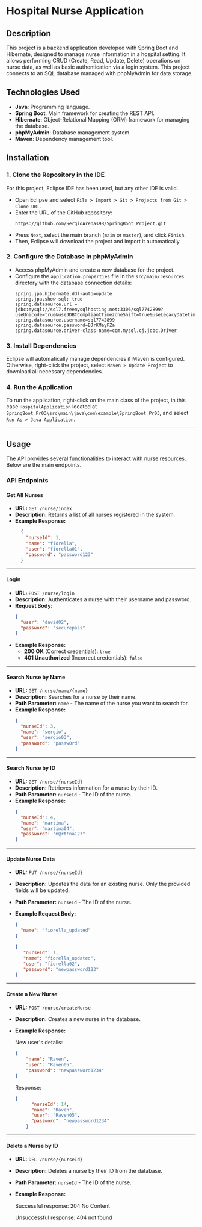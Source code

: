 # Hospital Nurse Application

## Description

This project is a backend application developed with Spring Boot and Hibernate, designed to manage nurse information in a hospital setting. It allows performing CRUD (Create, Read, Update, Delete) operations on nurse data, as well as basic authentication via a login system. This project connects to an SQL database managed with phpMyAdmin for data storage.

## Technologies Used
- **Java**: Programming language.
- **Spring Boot**: Main framework for creating the REST API.
- **Hibernate**: Object-Relational Mapping (ORM) framework for managing the database.
- **phpMyAdmin**: Database management system.
- **Maven**: Dependency management tool.

## Installation

### 1. Clone the Repository in the IDE
For this project, Eclipse IDE has been used, but any other IDE is valid.
   - Open Eclipse and select `File > Import > Git > Projects from Git > Clone URI`.
   - Enter the URL of the GitHub repository:
     ```plaintext
     https://github.com/SergioArenas98/SpringBoot_Project.git
     ```
   - Press `Next`, select the main branch (`main` or `master`), and click `Finish`.
   - Then, Eclipse will download the project and import it automatically.

### 2. Configure the Database in phpMyAdmin
   - Access phpMyAdmin and create a new database for the project.
   - Configure the `application.properties` file in the `src/main/resources` directory with the database connection details:
     ```properties
     spring.jpa.hibernate.ddl-auto=update
     spring.jpa.show-sql: true
     spring.datasource.url = jdbc:mysql://sql7.freemysqlhosting.net:3306/sql7742899?useUnicode=true&useJDBCCompliantTimezoneShift=true&useLegacyDatetimeCode=false&serverTimezone=UTC
     spring.datasource.username=sql7742899
     spring.datasource.password=BJrKMayFZa
     spring.datasource.driver-class-name=com.mysql.cj.jdbc.Driver
     ```

### 3. Install Dependencies
   Eclipse will automatically manage dependencies if Maven is configured. Otherwise, right-click the project, select `Maven > Update Project` to download all necessary dependencies.

### 4. Run the Application
   To run the application, right-click on the main class of the project, in this case `HospitalApplication` located at `SpringBoot_Pr03\src\main\java\com\example\SpringBoot_Pr03`, and select `Run As > Java Application`.
  
---

## Usage

The API provides several functionalities to interact with nurse resources. Below are the main endpoints.

### API Endpoints

#### **Get All Nurses**
- **URL:** `GET /nurse/index`
- **Description:** Returns a list of all nurses registered in the system.
- **Example Response:**
    ```json
      {
        "nurseId": 1,
        "name": "fiorella",
        "user": "fiorella01",
        "password": "password123"
      }
    ```

---

#### **Login**
- **URL:** `POST /nurse/login`
- **Description:** Authenticates a nurse with their username and password.
- **Request Body:**
    ```json
    {
      "user": "david02",
      "password": "securepass"
    }
    ```
- **Example Response:**
  - **200 OK** (Correct credentials): `true`
  - **401 Unauthorized** (Incorrect credentials): `false`

---

#### **Search Nurse by Name**
- **URL:** `GET /nurse/name/{name}`
- **Description:** Searches for a nurse by their name.
- **Path Parameter:** `name` - The name of the nurse you want to search for.
- **Example Response:**
  ```json
  {
    "nurseId": 3,
    "name": "sergio",
    "user": "sergio03",
    "password": "passw0rd"
  }
  ```

---

#### **Search Nurse by ID**
- **URL:** `GET /nurse/{nurseId}`
- **Description:** Retrieves information for a nurse by their ID.
- **Path Parameter:** `nurseId` - The ID of the nurse.
- **Example Response:**
  ```json
  {
    "nurseId": 4,
    "name": "martina",
    "user": "martina04",
    "password": "m@rt!na123"
  }
  ```

---

#### **Update Nurse Data**  
- **URL:** `PUT /nurse/{nurseId}` 
- **Description:** Updates the data for an existing nurse. Only the provided fields will be updated.
- **Path Parameter:** `nurseId` - The ID of the nurse.
- **Example Request Body:** 
  ```json
  {
    "name": "fiorella_updated"
  }
  ```
  
  ```json
  {
     "nurseId": 1,
     "name": "fiorella_updated",
     "user": "fiorella02",
     "password": "newpassword123"
  }
  ```

---

#### **Create a New Nurse**
- **URL:** `POST /nurse/createNurse`
- **Description:** Creates a new nurse in the database.
- **Example Response:**

  New user's details:
  ```json
  {
      "name": "Raven",
      "user": "Raven05",
      "password": "newpassword1234"
  }
   ```

  Response:
  ```json
  {
        "nurseId": 14,
        "name": "Raven",
        "user": "Raven05",
        "password": "newpassword1234"
      }
  ```

---

#### **Delete a Nurse by ID** 
- **URL:** `DEL /nurse/{nurseId}`
- **Description:** Deletes a nurse by their ID from the database.
- **Path Parameter:** `nurseId` - The ID of the nurse.
- **Example Response:**
 
   Successful response: 204 No Content
  
   Unsuccessful response: 404 not found


  
